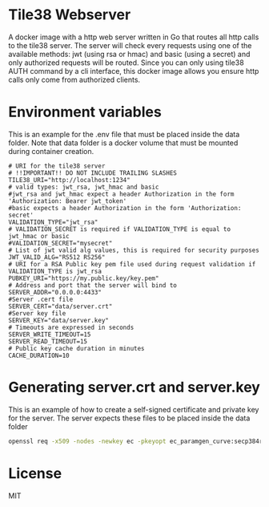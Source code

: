 # Tile38 Webserver
A docker image with a http web server written in Go that routes all http calls to the tile38 server.
The server will check every requests using one of the available methods: jwt (using rsa or hmac) and basic (using a secret)
and only authorized requests will be routed. Since you can only using tile38 AUTH command by a cli interface,
this docker image allows you ensure http calls only come from authorized clients.

# Environment variables

This is an example for the .env file that must be placed inside the data folder.
Note that data folder is a docker volume that must be mounted during container creation.

```
# URI for the tile38 server
# !!IMPORTANT!! DO NOT INCLUDE TRAILING SLASHES
TILE38_URI="http://localhost:1234"
# valid types: jwt_rsa, jwt_hmac and basic
#jwt_rsa and jwt_hmac expect a header Authorization in the form 'Authorization: Bearer jwt_token'
#basic expects a header Authorization in the form 'Authorization: secret'
VALIDATION_TYPE="jwt_rsa"
# VALIDATION_SECRET is required if VALIDATION_TYPE is equal to jwt_hmac or basic
#VALIDATION_SECRET="mysecret"
# List of jwt valid alg values, this is required for security purposes
JWT_VALID_ALG="RS512 RS256"
# URI for a RSA Public key pem file used during request validation if VALIDATION_TYPE is jwt_rsa
PUBKEY_URI="https://my.public.key/key.pem"
# Address and port that the server will bind to
SERVER_ADDR="0.0.0.0:4433"
#Server .cert file
SERVER_CERT="data/server.crt"
#Server key file
SERVER_KEY="data/server.key"
# Timeouts are expressed in seconds
SERVER_WRITE_TIMEOUT=15
SERVER_READ_TIMEOUT=15
# Public key cache duration in minutes
CACHE_DURATION=10
```

# Generating server.crt and server.key
This is an example of how to create a self-signed certificate and private key for the server.
The server expects these files to be placed inside the data folder

```bash
openssl req -x509 -nodes -newkey ec -pkeyopt ec_paramgen_curve:secp384r1 -keyout server.key -out server.crt -days 3650
```

# License
MIT

